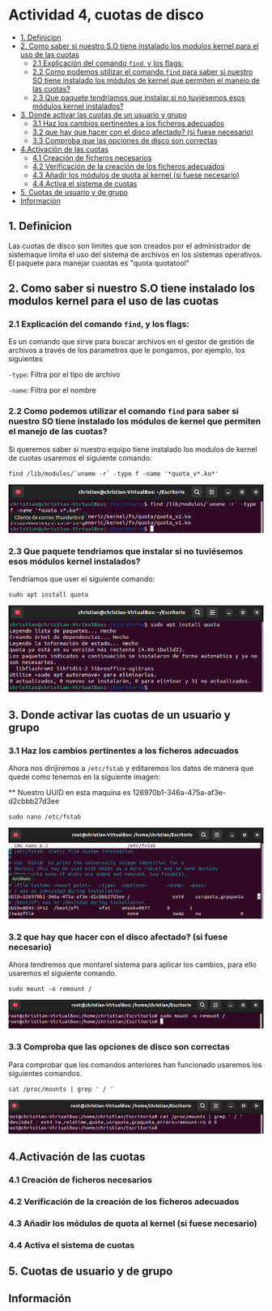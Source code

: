 # Actividad 4, cuotas de disco

- [1. Definicion](#1-definicion)
- [2. Como saber si nuestro S.O tiene instalado los modulos kernel para el uso de las cuotas](#2-como-saber-si-nuestro-so-tiene-instalado-los-modulos-kernel-para-el-uso-de-las-cuotas)
  - [2.1 Explicación del comando `find`, y los flags:](#21-explicación-del-comando-find-y-los-flags)
  - [2.2 Como podemos utilizar el comando `find` para saber si nuestro SO tiene instalado los módulos de kernel que permiten el manejo de las cuotas?](#22-como-podemos-utilizar-el-comando-find-para-saber-si-nuestro-so-tiene-instalado-los-módulos-de-kernel-que-permiten-el-manejo-de-las-cuotas)
  - [2.3 Que paquete tendriamos que instalar si no tuviésemos esos módulos kernel instalados?](#23-que-paquete-tendriamos-que-instalar-si-no-tuviésemos-esos-módulos-kernel-instalados)
- [3. Donde activar las cuotas de un usuario y grupo](#3-donde-activar-las-cuotas-de-un-usuario-y-grupo)
  - [3.1 Haz los cambios pertinentes a los ficheros adecuados](#31-haz-los-cambios-pertinentes-a-los-ficheros-adecuados)
  - [3.2 que hay que hacer con el disco afectado? (si fuese necesario)](#32-que-hay-que-hacer-con-el-disco-afectado-si-fuese-necesario)
  - [3.3 Comproba que las opciones de disco son correctas](#33-comproba-que-las-opciones-de-disco-son-correctas)
- [4.Activación de las cuotas](#4activación-de-las-cuotas)
  - [4.1 Creación de ficheros necesarios](#41-creación-de-ficheros-necesarios)
  - [4.2 Verificación de la creación de los ficheros adecuados](#42-verificación-de-la-creación-de-los-ficheros-adecuados)
  - [4.3 Añadir los módulos de quota al kernel (si fuese necesario)](#43-añadir-los-módulos-de-quota-al-kernel-si-fuese-necesario)
  - [4.4 Activa el sistema de cuotas](#44-activa-el-sistema-de-cuotas)
- [5. Cuotas de usuario y de grupo](#5-cuotas-de-usuario-y-de-grupo)
- [Información](#información)

## 1. Definicion
Las cuotas de disco son límites que son creados por el administrador de sistemaque limita el uso del sistema de archivos en los sistemas operativos. El paquete para manejar cuaotas es "quota quotatool"

## 2. Como saber si nuestro S.O tiene instalado los modulos kernel para el uso de las cuotas

### 2.1 Explicación del comando `find`, y los flags:
Es un comando que sirve para buscar archivos en el gestor de gestión de archivos a través de los parametros que le pongamos, por ejemplo, los siguientes

`-type`: Filtra por el tipo de archivo


`-name`: Filtra por el nombre

### 2.2 Como podemos utilizar el comando `find` para saber si nuestro SO tiene instalado los módulos de kernel que permiten el manejo de las cuotas?

Si queremos saber si nuestro equipo tiene instalado los modulos de kernel de cuotas usaremos el siguiente comando:

~~~
find /lib/modules/`uname -r` -type f -name '*quota_v*.ko*'
~~~

![Busqueda de los paquetes de quota](Imagenes/cap1.png)

### 2.3 Que paquete tendriamos que instalar si no tuviésemos esos módulos kernel instalados?

Tendríamos que user el siguiente comando:

~~~
sudo apt install quota
~~~

![Instalación de quota](Imagenes/cap2.png)

## 3. Donde activar las cuotas de un usuario y grupo

### 3.1 Haz los cambios pertinentes a los ficheros adecuados

Ahora nos dirijiremos a `/etc/fstab` y editaremos los datos de manera que quede como tenemos en la siguiente imagen:

** Nuestro UUID en esta maquina es 126970b1-346a-475a-af3e-d2cbbb27d3ee

~~~
sudo nano /etc/fstab
~~~
![Configuración de /fstab](Imagenes/cap3.png)


### 3.2 que hay que hacer con el disco afectado? (si fuese necesario)

Ahora tendremos que montarel sistema para aplicar los cambios, para ello usaremos el siguiente comando.

~~~
sudo mount -o remount /
~~~

![montaje del disco con la configuración de quotas](Imagenes/cap6.png)

### 3.3 Comproba que las opciones de disco son correctas

Para comprobar que los comandos anteriores han funcionado usaremos los siguientes comandos.

~~~
cat /proc/mounts | grep ' / '
~~~

![comprobacion de las opciones de disco](Imagenes/cap5.png)

## 4.Activación de las cuotas

### 4.1 Creación de ficheros necesarios



### 4.2 Verificación de la creación de los ficheros adecuados



### 4.3 Añadir los módulos de quota al kernel (si fuese necesario)



### 4.4 Activa el sistema de cuotas



## 5. Cuotas de usuario y de grupo

## Información